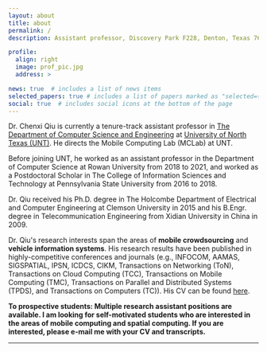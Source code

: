 ```yaml
---
layout: about
title: about
permalink: /
description: Assistant professor, Discovery Park F228, Denton, Texas 76207. chenxi.qiu[at]unt.edu

profile:
  align: right
  image: prof_pic.jpg 
  address: >

news: true  # includes a list of news items
selected_papers: true # includes a list of papers marked as "selected={true}"
social: true  # includes social icons at the bottom of the page
---
```


Dr. Chenxi Qiu is currently a tenure-track assistant professor in [The Department of Computer Science and Engineering](https://computerscience.engineering.unt.edu/) at [University of North Texas (UNT)](https://www.unt.edu/). He directs the Mobile Computing Lab (MCLab) at UNT. 

Before joining UNT, he worked as an assistant professor in the Department of Computer Science at Rowan University from 2018 to 2021, and worked as a Postdoctoral Scholar in The College of Information Sciences and Technology at Pennsylvania State University from 2016 to 2018.  
 
Dr. Qiu received his Ph.D. degree in The Holcombe Department of Electrical and Computer Engineering at Clemson University in 2015 and his B.Engr. degree in Telecommunication Engineering from Xidian University in China in 2009. 

Dr. Qiu's research interests span the areas of **mobile crowdsourcing** and **vehicle information systems**. His research results have been published in highly-competitive conferences and journals (e.g., INFOCOM, AAMAS, SIGSPATIAL, IPSN, ICDCS, CIKM, Transactions on Networking (ToN), Transactions on Cloud Computing (TCC), Transactions on Mobile Computing (TMC), Transactions on Parallel and Distributed Systems (TPDS), and Transactions on Computers (TC)). His CV can be found [here](https://github.com/chenxiunt/chenxiunt.github.io/blob/fdd3ece5ee456db77bf4498ff83c69ffed559801/assets/pdf/CV.pdf). 

**To prospective students: Multiple research assistant positions are available. I am looking for self-motivated students who are interested in the areas of mobile computing and spatial computing. If you are interested, please e-mail me with your CV and transcripts.**

---

